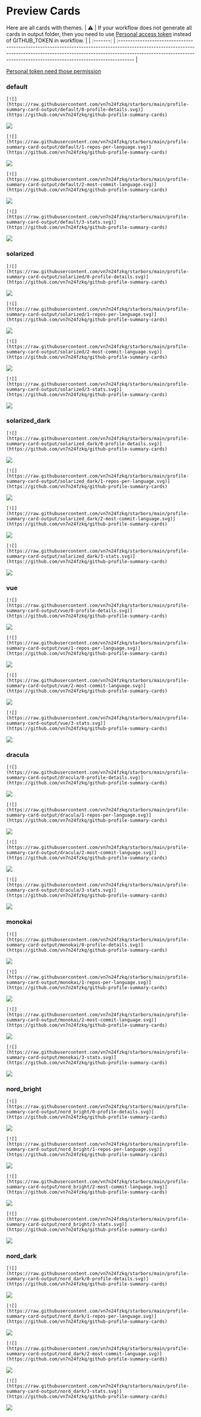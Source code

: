 
# Preview Cards

Here are all cards with themes.
| :warning: | If your workflow does not generate all cards in output folder, then you need to use [Personal access token](https://docs.github.com/en/actions/configuring-and-managing-workflows/creating-and-storing-encrypted-secrets) instead of GITHUB_TOKEN in workflow. |
| :-------: | :------------------------------------------------------------------------------------------------------------------------------------------------------------------------------------------------------------------------------------------------ |

[Personal token need those permission](https://github.com/vn7n24fzkq/github-profile-summary-cards/wiki/Personal-access-token-permissions)


### default


```
[![](https://raw.githubusercontent.com/vn7n24fzkq/starbors/main/profile-summary-card-output/default/0-profile-details.svg)](https://github.com/vn7n24fzkq/github-profile-summary-cards)
```
![](https://raw.githubusercontent.com/vn7n24fzkq/starbors/main/profile-summary-card-output/default/0-profile-details.svg)


```
[![](https://raw.githubusercontent.com/vn7n24fzkq/starbors/main/profile-summary-card-output/default/1-repos-per-language.svg)](https://github.com/vn7n24fzkq/github-profile-summary-cards)
```
![](https://raw.githubusercontent.com/vn7n24fzkq/starbors/main/profile-summary-card-output/default/1-repos-per-language.svg)


```
[![](https://raw.githubusercontent.com/vn7n24fzkq/starbors/main/profile-summary-card-output/default/2-most-commit-language.svg)](https://github.com/vn7n24fzkq/github-profile-summary-cards)
```
![](https://raw.githubusercontent.com/vn7n24fzkq/starbors/main/profile-summary-card-output/default/2-most-commit-language.svg)


```
[![](https://raw.githubusercontent.com/vn7n24fzkq/starbors/main/profile-summary-card-output/default/3-stats.svg)](https://github.com/vn7n24fzkq/github-profile-summary-cards)
```
![](https://raw.githubusercontent.com/vn7n24fzkq/starbors/main/profile-summary-card-output/default/3-stats.svg)


### solarized


```
[![](https://raw.githubusercontent.com/vn7n24fzkq/starbors/main/profile-summary-card-output/solarized/0-profile-details.svg)](https://github.com/vn7n24fzkq/github-profile-summary-cards)
```
![](https://raw.githubusercontent.com/vn7n24fzkq/starbors/main/profile-summary-card-output/solarized/0-profile-details.svg)


```
[![](https://raw.githubusercontent.com/vn7n24fzkq/starbors/main/profile-summary-card-output/solarized/1-repos-per-language.svg)](https://github.com/vn7n24fzkq/github-profile-summary-cards)
```
![](https://raw.githubusercontent.com/vn7n24fzkq/starbors/main/profile-summary-card-output/solarized/1-repos-per-language.svg)


```
[![](https://raw.githubusercontent.com/vn7n24fzkq/starbors/main/profile-summary-card-output/solarized/2-most-commit-language.svg)](https://github.com/vn7n24fzkq/github-profile-summary-cards)
```
![](https://raw.githubusercontent.com/vn7n24fzkq/starbors/main/profile-summary-card-output/solarized/2-most-commit-language.svg)


```
[![](https://raw.githubusercontent.com/vn7n24fzkq/starbors/main/profile-summary-card-output/solarized/3-stats.svg)](https://github.com/vn7n24fzkq/github-profile-summary-cards)
```
![](https://raw.githubusercontent.com/vn7n24fzkq/starbors/main/profile-summary-card-output/solarized/3-stats.svg)


### solarized_dark


```
[![](https://raw.githubusercontent.com/vn7n24fzkq/starbors/main/profile-summary-card-output/solarized_dark/0-profile-details.svg)](https://github.com/vn7n24fzkq/github-profile-summary-cards)
```
![](https://raw.githubusercontent.com/vn7n24fzkq/starbors/main/profile-summary-card-output/solarized_dark/0-profile-details.svg)


```
[![](https://raw.githubusercontent.com/vn7n24fzkq/starbors/main/profile-summary-card-output/solarized_dark/1-repos-per-language.svg)](https://github.com/vn7n24fzkq/github-profile-summary-cards)
```
![](https://raw.githubusercontent.com/vn7n24fzkq/starbors/main/profile-summary-card-output/solarized_dark/1-repos-per-language.svg)


```
[![](https://raw.githubusercontent.com/vn7n24fzkq/starbors/main/profile-summary-card-output/solarized_dark/2-most-commit-language.svg)](https://github.com/vn7n24fzkq/github-profile-summary-cards)
```
![](https://raw.githubusercontent.com/vn7n24fzkq/starbors/main/profile-summary-card-output/solarized_dark/2-most-commit-language.svg)


```
[![](https://raw.githubusercontent.com/vn7n24fzkq/starbors/main/profile-summary-card-output/solarized_dark/3-stats.svg)](https://github.com/vn7n24fzkq/github-profile-summary-cards)
```
![](https://raw.githubusercontent.com/vn7n24fzkq/starbors/main/profile-summary-card-output/solarized_dark/3-stats.svg)


### vue


```
[![](https://raw.githubusercontent.com/vn7n24fzkq/starbors/main/profile-summary-card-output/vue/0-profile-details.svg)](https://github.com/vn7n24fzkq/github-profile-summary-cards)
```
![](https://raw.githubusercontent.com/vn7n24fzkq/starbors/main/profile-summary-card-output/vue/0-profile-details.svg)


```
[![](https://raw.githubusercontent.com/vn7n24fzkq/starbors/main/profile-summary-card-output/vue/1-repos-per-language.svg)](https://github.com/vn7n24fzkq/github-profile-summary-cards)
```
![](https://raw.githubusercontent.com/vn7n24fzkq/starbors/main/profile-summary-card-output/vue/1-repos-per-language.svg)


```
[![](https://raw.githubusercontent.com/vn7n24fzkq/starbors/main/profile-summary-card-output/vue/2-most-commit-language.svg)](https://github.com/vn7n24fzkq/github-profile-summary-cards)
```
![](https://raw.githubusercontent.com/vn7n24fzkq/starbors/main/profile-summary-card-output/vue/2-most-commit-language.svg)


```
[![](https://raw.githubusercontent.com/vn7n24fzkq/starbors/main/profile-summary-card-output/vue/3-stats.svg)](https://github.com/vn7n24fzkq/github-profile-summary-cards)
```
![](https://raw.githubusercontent.com/vn7n24fzkq/starbors/main/profile-summary-card-output/vue/3-stats.svg)


### dracula


```
[![](https://raw.githubusercontent.com/vn7n24fzkq/starbors/main/profile-summary-card-output/dracula/0-profile-details.svg)](https://github.com/vn7n24fzkq/github-profile-summary-cards)
```
![](https://raw.githubusercontent.com/vn7n24fzkq/starbors/main/profile-summary-card-output/dracula/0-profile-details.svg)


```
[![](https://raw.githubusercontent.com/vn7n24fzkq/starbors/main/profile-summary-card-output/dracula/1-repos-per-language.svg)](https://github.com/vn7n24fzkq/github-profile-summary-cards)
```
![](https://raw.githubusercontent.com/vn7n24fzkq/starbors/main/profile-summary-card-output/dracula/1-repos-per-language.svg)


```
[![](https://raw.githubusercontent.com/vn7n24fzkq/starbors/main/profile-summary-card-output/dracula/2-most-commit-language.svg)](https://github.com/vn7n24fzkq/github-profile-summary-cards)
```
![](https://raw.githubusercontent.com/vn7n24fzkq/starbors/main/profile-summary-card-output/dracula/2-most-commit-language.svg)


```
[![](https://raw.githubusercontent.com/vn7n24fzkq/starbors/main/profile-summary-card-output/dracula/3-stats.svg)](https://github.com/vn7n24fzkq/github-profile-summary-cards)
```
![](https://raw.githubusercontent.com/vn7n24fzkq/starbors/main/profile-summary-card-output/dracula/3-stats.svg)


### monokai


```
[![](https://raw.githubusercontent.com/vn7n24fzkq/starbors/main/profile-summary-card-output/monokai/0-profile-details.svg)](https://github.com/vn7n24fzkq/github-profile-summary-cards)
```
![](https://raw.githubusercontent.com/vn7n24fzkq/starbors/main/profile-summary-card-output/monokai/0-profile-details.svg)


```
[![](https://raw.githubusercontent.com/vn7n24fzkq/starbors/main/profile-summary-card-output/monokai/1-repos-per-language.svg)](https://github.com/vn7n24fzkq/github-profile-summary-cards)
```
![](https://raw.githubusercontent.com/vn7n24fzkq/starbors/main/profile-summary-card-output/monokai/1-repos-per-language.svg)


```
[![](https://raw.githubusercontent.com/vn7n24fzkq/starbors/main/profile-summary-card-output/monokai/2-most-commit-language.svg)](https://github.com/vn7n24fzkq/github-profile-summary-cards)
```
![](https://raw.githubusercontent.com/vn7n24fzkq/starbors/main/profile-summary-card-output/monokai/2-most-commit-language.svg)


```
[![](https://raw.githubusercontent.com/vn7n24fzkq/starbors/main/profile-summary-card-output/monokai/3-stats.svg)](https://github.com/vn7n24fzkq/github-profile-summary-cards)
```
![](https://raw.githubusercontent.com/vn7n24fzkq/starbors/main/profile-summary-card-output/monokai/3-stats.svg)


### nord_bright


```
[![](https://raw.githubusercontent.com/vn7n24fzkq/starbors/main/profile-summary-card-output/nord_bright/0-profile-details.svg)](https://github.com/vn7n24fzkq/github-profile-summary-cards)
```
![](https://raw.githubusercontent.com/vn7n24fzkq/starbors/main/profile-summary-card-output/nord_bright/0-profile-details.svg)


```
[![](https://raw.githubusercontent.com/vn7n24fzkq/starbors/main/profile-summary-card-output/nord_bright/1-repos-per-language.svg)](https://github.com/vn7n24fzkq/github-profile-summary-cards)
```
![](https://raw.githubusercontent.com/vn7n24fzkq/starbors/main/profile-summary-card-output/nord_bright/1-repos-per-language.svg)


```
[![](https://raw.githubusercontent.com/vn7n24fzkq/starbors/main/profile-summary-card-output/nord_bright/2-most-commit-language.svg)](https://github.com/vn7n24fzkq/github-profile-summary-cards)
```
![](https://raw.githubusercontent.com/vn7n24fzkq/starbors/main/profile-summary-card-output/nord_bright/2-most-commit-language.svg)


```
[![](https://raw.githubusercontent.com/vn7n24fzkq/starbors/main/profile-summary-card-output/nord_bright/3-stats.svg)](https://github.com/vn7n24fzkq/github-profile-summary-cards)
```
![](https://raw.githubusercontent.com/vn7n24fzkq/starbors/main/profile-summary-card-output/nord_bright/3-stats.svg)


### nord_dark


```
[![](https://raw.githubusercontent.com/vn7n24fzkq/starbors/main/profile-summary-card-output/nord_dark/0-profile-details.svg)](https://github.com/vn7n24fzkq/github-profile-summary-cards)
```
![](https://raw.githubusercontent.com/vn7n24fzkq/starbors/main/profile-summary-card-output/nord_dark/0-profile-details.svg)


```
[![](https://raw.githubusercontent.com/vn7n24fzkq/starbors/main/profile-summary-card-output/nord_dark/1-repos-per-language.svg)](https://github.com/vn7n24fzkq/github-profile-summary-cards)
```
![](https://raw.githubusercontent.com/vn7n24fzkq/starbors/main/profile-summary-card-output/nord_dark/1-repos-per-language.svg)


```
[![](https://raw.githubusercontent.com/vn7n24fzkq/starbors/main/profile-summary-card-output/nord_dark/2-most-commit-language.svg)](https://github.com/vn7n24fzkq/github-profile-summary-cards)
```
![](https://raw.githubusercontent.com/vn7n24fzkq/starbors/main/profile-summary-card-output/nord_dark/2-most-commit-language.svg)


```
[![](https://raw.githubusercontent.com/vn7n24fzkq/starbors/main/profile-summary-card-output/nord_dark/3-stats.svg)](https://github.com/vn7n24fzkq/github-profile-summary-cards)
```
![](https://raw.githubusercontent.com/vn7n24fzkq/starbors/main/profile-summary-card-output/nord_dark/3-stats.svg)


